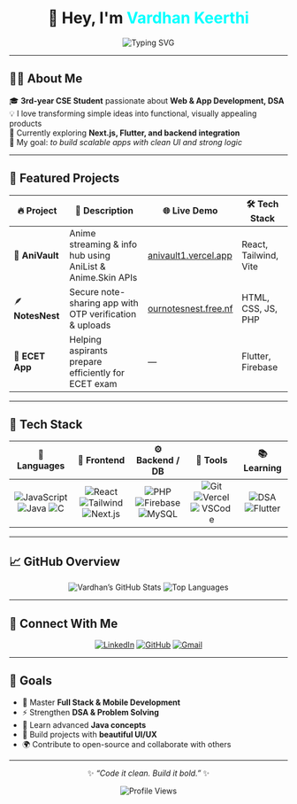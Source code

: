 <div align="center">

<h1>👋 Hey, I'm <span style="color:#00FFFF;">Vardhan Keerthi</span></h1>

<img src="https://readme-typing-svg.demolab.com?font=Poppins&size=24&duration=3000&pause=1000&color=00FFFF&center=true&vCenter=true&width=500&lines=Web+%26+App+Developer;DSA+Enthusiast;Tech+Explorer" alt="Typing SVG" />

</div>

---

## 👨‍💻 About Me  

🎓 **3rd-year CSE Student** passionate about **Web & App Development, DSA**  
💡 I love transforming simple ideas into functional, visually appealing products  
🌱 Currently exploring **Next.js, Flutter, and backend integration**  
💭 My goal: *to build scalable apps with clean UI and strong logic*

---

## 🚀 Featured Projects  

| 🔥 Project | 📜 Description | 🌐 Live Demo | 🛠 Tech Stack |
|-------------|----------------|--------------|---------------|
| 🎴 **AniVault** | Anime streaming & info hub using AniList & Anime.Skin APIs | [anivault1.vercel.app](https://anivault1.vercel.app) | React, Tailwind, Vite |
| 🪶 **NotesNest** | Secure note-sharing app with OTP verification & uploads | [ournotesnest.free.nf](https://ournotesnest.free.nf) | HTML, CSS, JS, PHP |
| 📘 **ECET App** | Helping aspirants prepare efficiently for ECET exam | — | Flutter, Firebase |

---

## 🧰 Tech Stack  

<div align="center">

| 💬 Languages | 🎨 Frontend | ⚙️ Backend / DB | 🧩 Tools | 📚 Learning |
|:--:|:--:|:--:|:--:|:--:|
| ![JavaScript](https://img.shields.io/badge/JavaScript-F7DF1E?logo=javascript&logoColor=black) ![Java](https://img.shields.io/badge/Java-007396?logo=java&logoColor=white) ![C](https://img.shields.io/badge/C-00599C?logo=c&logoColor=white) | ![React](https://img.shields.io/badge/React-20232A?logo=react&logoColor=61DAFB) ![Tailwind](https://img.shields.io/badge/TailwindCSS-38B2AC?logo=tailwind-css&logoColor=white) ![Next.js](https://img.shields.io/badge/Next.js-000000?logo=nextdotjs&logoColor=white) | ![PHP](https://img.shields.io/badge/PHP-777BB4?logo=php&logoColor=white) ![Firebase](https://img.shields.io/badge/Firebase-FFCA28?logo=firebase&logoColor=black) ![MySQL](https://img.shields.io/badge/MySQL-005C84?logo=mysql&logoColor=white) | ![Git](https://img.shields.io/badge/Git-F05032?logo=git&logoColor=white) ![Vercel](https://img.shields.io/badge/Vercel-000000?logo=vercel&logoColor=white) ![VSCode](https://img.shields.io/badge/VSCode-007ACC?logo=visualstudiocode&logoColor=white) | ![DSA](https://img.shields.io/badge/Data%20Structures%20%26%20Algorithms-8A2BE2?logo=leetcode&logoColor=white) ![Flutter](https://img.shields.io/badge/Flutter-02569B?logo=flutter&logoColor=white) |

</div>

---

## 📈 GitHub Overview  

<div align="center">

![Vardhan’s GitHub Stats](https://github-readme-stats.vercel.app/api?username=VijayVardhan-Dev&show_icons=true&theme=tokyonight&hide_border=true&bg_color=0D1117&title_color=00FFFF&icon_color=00FFFF)
![Top Languages](https://github-readme-stats.vercel.app/api/top-langs/?username=VijayVardhan-Dev&layout=compact&theme=tokyonight&hide_border=true&bg_color=0D1117&title_color=00FFFF)

</div>

---

## 💬 Connect With Me  

<div align="center">
  
[![LinkedIn](https://img.shields.io/badge/LinkedIn-0A66C2?logo=linkedin&logoColor=white)](https://www.linkedin.com/in/keerthi-vardhan-53a53436b)
[![GitHub](https://img.shields.io/badge/GitHub-181717?logo=github&logoColor=white)](https://github.com/VijayVardhan-Dev)
[![Gmail](https://img.shields.io/badge/Email-D14836?logo=gmail&logoColor=white)](mailto:vardhankeerthi.dev@gmail.com)

</div>

---

## 🎯 Goals  

- 📘 Master **Full Stack & Mobile Development**
- ⚡ Strengthen **DSA & Problem Solving**
- 🧠 Learn advanced **Java concepts**
- 🎨 Build projects with **beautiful UI/UX**
- 🌍 Contribute to open-source and collaborate with others

---

<div align="center">

✨ *“Code it clean. Build it bold.”* ✨  

![Profile Views](https://komarev.com/ghpvc/?username=VijayVardhan-Dev&color=00FFFF&style=flat-square)

</div>
